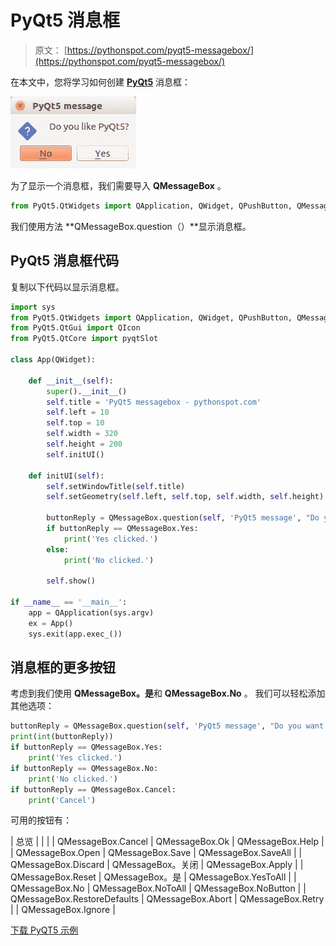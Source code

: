 # PyQt5 消息框

> 原文： [https://pythonspot.com/pyqt5-messagebox/](https://pythonspot.com/pyqt5-messagebox/)

在本文中，您将学习如何创建 [**PyQt5**](https://pythonspot.com/pyqt5/) 消息框：

![pyqt5-messagebox](img/cf4c779d69c693df5e8c1e309437d6ef.jpg)

为了显示一个消息框，我们需要导入 **QMessageBox** 。

```py
from PyQt5.QtWidgets import QApplication, QWidget, QPushButton, QMessageBox

```

我们使用方法 **QMessageBox.question（）**显示消息框。

## PyQt5 消息框代码

复制以下代码以显示消息框。

```py
import sys
from PyQt5.QtWidgets import QApplication, QWidget, QPushButton, QMessageBox
from PyQt5.QtGui import QIcon
from PyQt5.QtCore import pyqtSlot

class App(QWidget):

    def __init__(self):
        super().__init__()
        self.title = 'PyQt5 messagebox - pythonspot.com'
        self.left = 10
        self.top = 10
        self.width = 320
        self.height = 200
        self.initUI()

    def initUI(self):
        self.setWindowTitle(self.title)
        self.setGeometry(self.left, self.top, self.width, self.height)

        buttonReply = QMessageBox.question(self, 'PyQt5 message', "Do you like PyQt5?", QMessageBox.Yes | QMessageBox.No, QMessageBox.No)
        if buttonReply == QMessageBox.Yes:
            print('Yes clicked.')
        else:
            print('No clicked.')

        self.show()

if __name__ == '__main__':
    app = QApplication(sys.argv)
    ex = App()
    sys.exit(app.exec_())  

```

## 消息框的更多按钮

考虑到我们使用 **QMessageBox。是**和 **QMessageBox.No** 。 我们可以轻松添加其他选项：

```py
buttonReply = QMessageBox.question(self, 'PyQt5 message', "Do you want to save?", QMessageBox.Yes | QMessageBox.No | QMessageBox.Cancel, QMessageBox.Cancel)
print(int(buttonReply))
if buttonReply == QMessageBox.Yes:
    print('Yes clicked.')
if buttonReply == QMessageBox.No:
    print('No clicked.')
if buttonReply == QMessageBox.Cancel:
    print('Cancel')

```

可用的按钮有：

| 总览 |  |  |
| QMessageBox.Cancel | QMessageBox.Ok | QMessageBox.Help |
| QMessageBox.Open | QMessageBox.Save | QMessageBox.SaveAll |
| QMessageBox.Discard | QMessageBox。关闭 | QMessageBox.Apply |
| QMessageBox.Reset | QMessageBox。是 | QMessageBox.YesToAll |
| QMessageBox.No | QMessageBox.NoToAll | QMessageBox.NoButton |
| QMessageBox.RestoreDefaults | QMessageBox.Abort | QMessageBox.Retry |
| QMessageBox.Ignore |

[下载 PyQT5 示例](https://pythonspot.com/download-pyqt5-examples/)